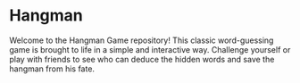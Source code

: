 # Hangman
Welcome to the Hangman Game repository! This classic word-guessing game is brought to life in a simple and interactive way. Challenge yourself or play with friends to see who can deduce the hidden words and save the hangman from his fate.
